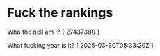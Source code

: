 # Fuck the rankings

Who the hell am I?
{ 27437380 }

What fucking year is it?
[ 2025-03-30T05:33:20Z ]
